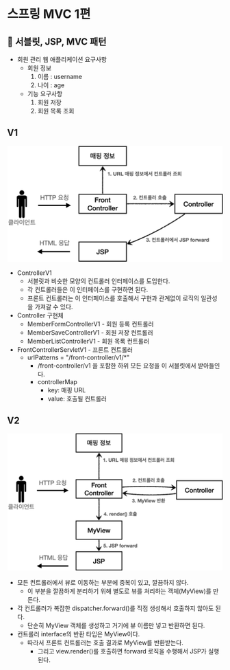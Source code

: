 # 스프링 MVC 1편

## 🚀 서블릿, JSP, MVC 패턴
- 회원 관리 웹 애플리케이션 요구사항
  - 회원 정보
    1. 이름 : username
    2. 나이 : age
  - 기능 요구사항
    1. 회원 저장
    2. 회원 목록 조회

## V1
![img.png](img.png)
- ControllerV1
  - 서블릿과 비슷한 모양의 컨트롤러 인터페이스를 도입한다.
  - 각 컨트롤러들은 이 인터페이스를 구현하면 된다.
  - 프론트 컨트롤러는 이 인터페이스를 호출해서 구현과 관계없이 로직의 일관성을 가져갈 수 있다.
- Controller 구현체
  - MemberFormControllerV1 - 회원 등록 컨트롤러
  - MemberSaveControllerV1 - 회원 저장 컨트롤러
  - MemberListControllerV1 - 회원 목록 컨트롤러
- FrontControllerServletV1 - 프론트 컨트롤러
  - urlPatterns = "/front-controller/v1/*"
    - /front-controller/v1 을 포함한 하위 모든 요청을 이 서블릿에서 받아들인다.
    - controllerMap
      - key: 매핑 URL
      - value: 호출될 컨트롤러

## V2
![img_1.png](img_1.png)
- 모든 컨트롤러에서 뷰로 이동하는 부분에 중복이 있고, 깔끔하지 않다.
  - 이 부분을 깔끔하게 분리하기 위해 별도로 뷰를 처리하는 객체(MyView)를 만든다.
- 각 컨트롤러가 복잡한 dispatcher.forward()를 직접 생성해서 호출하지 않아도 된다.
  - 단순히 MyView 객체를 생성하고 거기에 뷰 이름만 넣고 반환하면 된다.
- 컨트롤러 interface의 반환 타입은 MyView이다.
  - 따라서 프론트 컨트롤러는 호출 결과로 MyView를 반환받는다.
    - 그리고 view.render()를 호출하면 forward 로직을 수행해서 JSP가 실행된다.